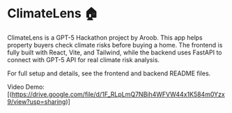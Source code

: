 # ClimateLens 🏠

ClimateLens is a GPT-5 Hackathon project by Aroob. This app helps property buyers check climate risks before buying a home. The frontend is fully built with React, Vite, and Tailwind, while the backend uses FastAPI to connect with GPT-5 API for real climate risk analysis.

For full setup and details, see the frontend and backend README files.

 Video Demo: [(https://drive.google.com/file/d/1F_RLpLmQ7NBih4WFVW44x1K584m0Yzx9/view?usp=sharing)]
